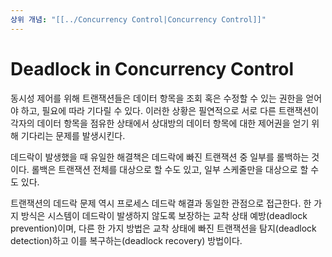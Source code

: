```yaml
---
상위 개념: "[[../Concurrency Control|Concurrency Control]]"
---
```

# Deadlock in Concurrency Control
동시성 제어를 위해 트랜잭션들은 데이터 항목을 조회 혹은 수정할 수 있는 권한을 얻어야 하고, 필요에 따라 기다릴 수 있다. 이러한 상황은 필연적으로 서로 다른 트랜잭션이 각자의 데이터 항목을 점유한 상태에서 상대방의 데이터 항목에 대한 제어권을 얻기 위해 기다리는 문제를 발생시킨다.

데드락이 발생했을 때 유일한 해결책은 데드락에 빠진 트랜잭션 중 일부를 롤백하는 것이다. 롤백은 트랜잭션 전체를 대상으로 할 수도 있고, 일부 스케줄만을 대상으로 할 수도 있다.

트랜잭션의 데드락 문제 역시 프로세스 데드락 해결과 동일한 관점으로 접근한다. 한 가지 방식은 시스템이 데드락이 발생하지 않도록 보장하는 교착 상태 예방(deadlock prevention)이며, 다른 한 가지 방법은 교착 상태에 빠진 트랜잭션을 탐지(deadlock detection)하고 이를 복구하는(deadlock recovery) 방법이다.